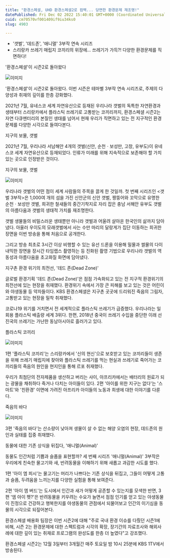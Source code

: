 ```yaml
---
title: "환경스페셜, UHD 환경스페셜2로 컴백... 당면한 환경문제 재조명!"
datePublished: Fri Dec 02 2022 15:40:01 GMT+0000 (Coordinated Universal Time)
cuid: cm70570vf001409if9iu34ks0
slug: 4903

---
```



- '갯벌', '데드존', '애니멀' 3부작 연속 시리즈
- 스리랑카 쓰레기 매립지 코끼리의 위장에... 쓰레기가 가득?! 다양한 환경문제를 직면하다!

'환경스페셜'이 시즌2로 돌아왔다

![이미지](https://cdn.hashnode.com/res/hashnode/image/upload/v1739257804212/118ede9d-23f8-4303-b5fe-90640a7234aa.jpeg)

'환경스페셜'이 시즌2로 돌아왔다. 이번 시즌은 테마별 3부작 연속 시리즈로, 주제의 다양성과 취재의 깊이를 한층 강화했다.

2021년 7월, 유네스코 세계 자연유산으로 등재된 우리나라 갯벌의 독특한 자연환경과 생태부터 스리랑카에서 플라스틱 쓰레기로 고통받는 코끼리까지, 환경스페셜 시즌2는 자연 다큐멘터리의 본질인 생태를 넘어서 현재 우리가 직면하고 있는 전 지구적인 환경문제를 다양한 시각으로 들여다본다.

지구의 보물, 갯벌

2021년 7월, 우리나라 서남해안 4개의 갯벌(신안, 순천ㆍ보성만, 고창, 유부도)이 유네스코 세계 자연유산으로 등재되었다. 인류가 미래를 위해 지속적으로 보존해야 할 가치 있는 곳으로 인정받은 것이다.

지구의 보물, 갯벌

![이미지](https://cdn.hashnode.com/res/hashnode/image/upload/v1739257806388/cf5e81c5-026c-433d-a0af-a475aba8b81a.jpeg)

우리나라 갯벌의 어떤 점이 세계 사람들의 주목을 끌게 한 것일까. 첫 번째 시리즈인 <갯벌 3부작>은 1,000여 개의 섬을 가진 신안군의 신안 갯벌, 짱뚱어와 꼬막으로 유명한 순천ㆍ보성만 갯벌, 희귀한 철새들의 중간기착지로 자리 잡은 충남 서해안 유부도 갯벌의 아름다움과 갯벌의 생태적 가치를 재조명한다.

갯벌 생물들의 비밀스러운 생태뿐만 아니라 갯벌과 어울려 살아온 한국인의 삶까지 담아냈다. 아울러 우이도의 모래갯벌에서 사는 수만 마리의 달랑게가 집단 이동하는 희귀한 장면을 이번 방송을 통해 처음으로 공개한다.

그리고 방송 최초로 3시간 이상 비행할 수 있는 유선 드론을 이용해 밀물과 썰물의 다이내믹한 장면을 장시간 타임랩스 촬영하는 등 진화된 촬영 기법으로 우리나라 갯벌의 역동성과 아름다움을 초고화질 화면에 담아냈다.

지구촌 환경 위기의 최전선, '데드 존(Dead Zone)'

글로벌 환경기획 '데드 존(Dead Zone)'은 점점 가속화되고 있는 전 지구적 환경위기의 최전선에 있는 현장을 취재했다. 환경위기 속에서 가장 큰 피해를 보고 있는 것은 어린이와 야생동물 등 약자들이다. KBS 환경스페셜은 지구촌 곳곳에 드리워진 죽음의 그림자, 고통받고 있는 현장을 밀착 취재했다.

코로나19 위기를 거치면서 전 세계적으로 플라스틱 쓰레기가 급증했다. 우리나라는 일회용 플라스틱 배출량 세계 3위다. 한편, 2018년 중국이 쓰레기 수입을 중단한 이래 선진국의 쓰레기는 가난한 동남아시아로 흘러가고 있다.

플라스틱 코끼리

![이미지](https://cdn.hashnode.com/res/hashnode/image/upload/v1739257808957/5e6d3f08-86da-4aa5-b823-22a81aefffab.jpeg)

1편 '플라스틱 코끼리'는 스리랑카에서 '신의 현신'으로 보호받고 있는 코끼리들이 생존을 위해 쓰레기 매립지에 찾아와 플라스틱 쓰레기를 먹는 현실과 쓰레기로 죽어가는 코끼리들의 죽음의 원인을 현지인을 통해 르포 취재했다.

우리가 최첨단의 전자제품을 생산하고 버리는 사이, 아프리카에서는 배터리의 원료가 되는 광물을 채취하다 죽거나 다치는 아이들이 있다. 2편 '아이를 위한 지구는 없다'는 '스마트'와 '친환경' 이면에 가려진 아프리카 아이들의 노동과 희생에 대한 이야기를 다룬다.

죽음의 바다

![이미지](https://cdn.hashnode.com/res/hashnode/image/upload/v1739257810774/f8045d23-1018-47a5-be02-6b31a6a31ac6.jpeg)

3편 '죽음의 바다'는 산소량이 낮아져 생물이 살 수 없는 해양 오염의 현장, 데드존의 원인과 실태를 집중 취재했다.

동물에 대한 기존 상식을 뒤집다, '애니멀(Animal)'

동물도 인간처럼 기쁨과 슬픔을 표현할까? 세 번째 시리즈 '애니멀(Animal)' 3부작은 우리에게 친숙한 물고기와 새, 반려동물을 이해하기 위해 새롭고 과감한 시도를 했다.

1편 '아이 엠 피시'는 물고기는 머리가 나쁘다는 기존 상식을 뒤집고, 그들이 어떻게 고통과 슬픔, 두려움을 느끼는지를 다양한 실험을 통해 보여준다.

2편 '아이 엠 버드'는 도시에서 인간과 새가 어떻게 공존할 수 있는지를 모색한 반면, 3편 '엠 아이 펫?'은 반려동물을 키우려는 수요가 늘면서 점점 인기를 얻고 있는 야생동물이 진정으로 건강하고 행복한지를 야생동물의 관점에서 되물어보고 인간의 이기심을 동물의 시각으로 되짚어본다.

환경스페셜 배용화 팀장은 이번 시즌2에 대해 "주로 국내 환경 이슈를 다뤘던 시즌1에 비해, 시즌 2는 환경문제에 대한 스펙트럼과 시각의 확장, 장기간의 자료조사와 해외사례에 대한 깊이 있는 취재로 프로그램의 완성도를 한층 더 높였다"고 강조했다.

환경스페셜 시즌2는 12월 3일부터 3개월간 매주 토요일 밤 10시 25분에 KBS 1TV에서 방송된다.